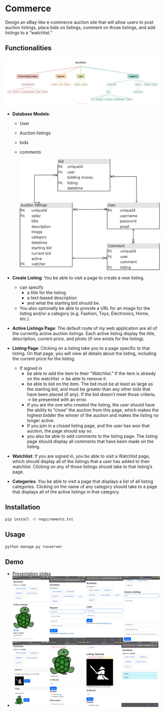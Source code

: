 # **Commerce**

Design an eBay-like e-commerce auction site that will allow users to post auction listings, place bids on listings, comment on those listings, and add listings to a “watchlist.”

## Functionalities

![Auctions.png](./assets/functionalities.png)

- **Database Models**:
    - User
    - Auction listings
    - bids
    - comments
        
        ![playground_db.drawio.png](./assets/playground_db.drawio.png)
        
- **Create Listing**: You be able to visit a page to create a new listing.
    - can specify
        - a title for the listing
        - a text-based description
        - and what the starting bid should be.
    - You also optionally be able to provide a URL for an image for the listing and/or a category (e.g. Fashion, Toys, Electronics, Home, etc.).
- **Active Listings Page**: The default route of my web application are all of the currently active auction listings. Each active listing display the title, description, current price, and photo (if one exists for the listing).
- **Listing Page**: Clicking on a listing take you to a page specific to that listing. On that page, you will view all details about the listing, including the current price for the listing.
    - If  signed in
        - be able to add the item to their “Watchlist.” If the item is already on the watchlist → be able to remove it.
        - be able to bid on the item. The bid must be at least as large as the starting bid, and must be greater than any other bids that have been placed (if any). If the bid doesn’t meet those criteria, → be presented with an error.
        - If you are the one who created the listing, the user should have the ability to “close” the auction from this page, which makes the highest bidder the winner of the auction and makes the listing no longer active.
        - If you join in a closed listing page, and the user has won that auction, the page should say so.
        - you also be able to add comments to the listing page. The listing page should display all comments that have been made on the listing.
- **Watchlist**: If you are signed in, you be able to visit a Watchlist page, which should display all of the listings that a user has added to their watchlist. Clicking on any of those listings should take to that listing’s page.
- **Categories**: You be able to visit a page that displays a list of all listing categories. Clicking on the name of any category should take to a page that displays all of the active listings in that category.

## Installation

```python
pip install -r requirements.txt 
```

## Usage

```python
python manage.py runserver
```

## Demo

- [Presentation slides](./assets/slides.pptx)
- ![Untitled](./assets/auctions-demo.png)
